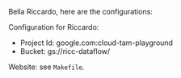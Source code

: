 Bella Riccardo,
here are the configurations:

Configuration for Riccardo:

 * Project Id: google.com:cloud-tam-playground
 * Bucket:     gs://ricc-dataflow/
 
 Website: see `Makefile`.